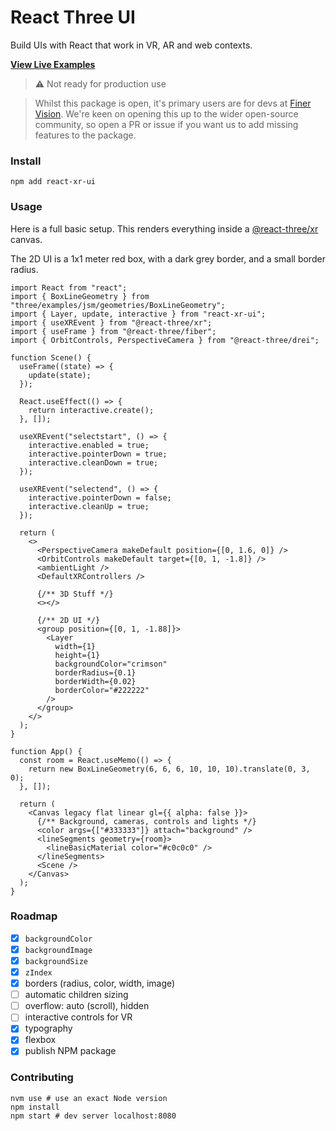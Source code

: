 # React Three UI

Build UIs with React that work in VR, AR and web contexts.

[**View Live Examples**](https://enijar.github.io/react-three-ui/)

> ⚠️ Not ready for production use

> Whilst this package is open, it's primary users are for devs at [Finer Vision](https://github.com/finer-vision). We're
> keen on opening this up to the wider open-source community, so open a PR or issue if you want us to add missing features
> to the package.

### Install

```shell
npm add react-xr-ui
```

### Usage

Here is a full basic setup. This renders everything inside a [@react-three/xr](https://github.com/pmndrs/react-xr)
canvas.

The 2D UI is a 1x1 meter red box, with a dark grey border, and a small border radius.

```tsx
import React from "react";
import { BoxLineGeometry } from "three/examples/jsm/geometries/BoxLineGeometry";
import { Layer, update, interactive } from "react-xr-ui";
import { useXREvent } from "@react-three/xr";
import { useFrame } from "@react-three/fiber";
import { OrbitControls, PerspectiveCamera } from "@react-three/drei";

function Scene() {
  useFrame((state) => {
    update(state);
  });

  React.useEffect(() => {
    return interactive.create();
  }, []);

  useXREvent("selectstart", () => {
    interactive.enabled = true;
    interactive.pointerDown = true;
    interactive.cleanDown = true;
  });

  useXREvent("selectend", () => {
    interactive.pointerDown = false;
    interactive.cleanUp = true;
  });

  return (
    <>
      <PerspectiveCamera makeDefault position={[0, 1.6, 0]} />
      <OrbitControls makeDefault target={[0, 1, -1.8]} />
      <ambientLight />
      <DefaultXRControllers />

      {/** 3D Stuff */}
      <></>

      {/** 2D UI */}
      <group position={[0, 1, -1.88]}>
        <Layer
          width={1}
          height={1}
          backgroundColor="crimson"
          borderRadius={0.1}
          borderWidth={0.02}
          borderColor="#222222"
        />
      </group>
    </>
  );
}

function App() {
  const room = React.useMemo(() => {
    return new BoxLineGeometry(6, 6, 6, 10, 10, 10).translate(0, 3, 0);
  }, []);

  return (
    <Canvas legacy flat linear gl={{ alpha: false }}>
      {/** Background, cameras, controls and lights */}
      <color args={["#333333"]} attach="background" />
      <lineSegments geometry={room}>
        <lineBasicMaterial color="#c0c0c0" />
      </lineSegments>
      <Scene />
    </Canvas>
  );
}
```

### Roadmap

- [x] `backgroundColor`
- [x] `backgroundImage`
- [x] `backgroundSize`
- [x] `zIndex`
- [x] borders (radius, color, width, image)
- [ ] automatic children sizing
- [ ] overflow: auto (scroll), hidden
- [ ] interactive controls for VR
- [x] typography
- [x] flexbox
- [x] publish NPM package

### Contributing

```shell
nvm use # use an exact Node version
npm install
npm start # dev server localhost:8080
```
